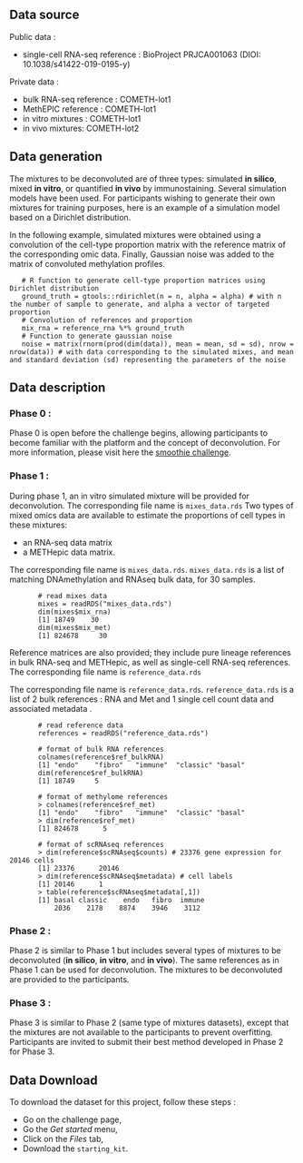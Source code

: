 ## Data source

Public data :  

- single-cell RNA-seq reference : BioProject PRJCA001063 (DIOI: 10.1038/s41422-019-0195-y)
  
Private data :  

- bulk RNA-seq reference : COMETH-lot1
- MethEPIC reference : COMETH-lot1
- in vitro mixtures : COMETH-lot1
- in vivo mixtures: COMETH-lot2
  
## Data generation

The mixtures to be deconvoluted are of three types: simulated **in silico**, mixed **in vitro**, or quantified **in vivo** by immunostaining. Several simulation models have been used. For participants wishing to generate their own mixtures for training purposes, here is an example of a simulation model based on a Dirichlet distribution.


In the following example, simulated mixtures were obtained using a convolution of the cell-type proportion matrix with the reference matrix of the corresponding omic data. Finally, Gaussian noise was added to the matrix of convoluted methylation profiles.

       # R function to generate cell-type proportion matrices using Dirichlet distribution
       ground_truth = gtools::rdirichlet(n = n, alpha = alpha) # with n the number of sample to generate, and alpha a vector of targeted proportion
       # Convolution of references and proportion
       mix_rna = reference_rna %*% ground_truth
       # Function to generate gaussian noise
       noise = matrix(rnorm(prod(dim(data)), mean = mean, sd = sd), nrow = nrow(data)) # with data corresponding to the simulated mixes, and mean and standard deviation (sd) representing the parameters of the noise

## Data description

### Phase 0 : 

Phase 0 is open before the challenge begins, allowing participants to become familiar with the platform and the concept of deconvolution. For more information, please visit here the [smoothie challenge](https://www.codabench.org/competitions/3569/?secret_key=d52c599a-c568-481d-aa7f-1e83936325e4).

### Phase 1 : 

During phase 1, an in vitro simulated mixture will be provided for deconvolution. The corresponding file name is `mixes_data.rds` 
Two types of mixed omics data are available to estimate the proportions of cell types in these mixtures: 
- an RNA-seq data matrix
- a METHepic data matrix.

The corresponding file name is `mixes_data.rds`. `mixes_data.rds` is a list of matching DNAmethylation and RNAseq bulk data, for 30 samples.

```
       # read mixes data
       mixes = readRDS("mixes_data.rds")
       dim(mixes$mix_rna)
       [1] 18749    30
       dim(mixes$mix_met)
       [1] 824678     30
```  

Reference matrices are also provided; they include pure lineage references in bulk RNA-seq and METHepic, as well as single-cell RNA-seq references. The corresponding file name is `reference_data.rds`

  
The corresponding file name is `reference_data.rds`. `reference_data.rds` is a list of 2 bulk references : RNA and Met and 1 single cell count data and associated metadata  .

```
       # read reference data
       references = readRDS("reference_data.rds")

       # format of bulk RNA references
       colnames(reference$ref_bulkRNA)
       [1] "endo"    "fibro"   "immune"  "classic" "basal"
       dim(reference$ref_bulkRNA)
       [1] 18749     5

       # format of methylome references
       > colnames(reference$ref_met)
       [1] "endo"    "fibro"   "immune"  "classic" "basal"  
       > dim(reference$ref_met)
       [1] 824678      5

       # format of scRNAseq references
       > dim(reference$scRNAseq$counts) # 23376 gene expression for 20146 cells
       [1] 23376      20146
       > dim(reference$scRNAseq$metadata) # cell labels
       [1] 20146      1
       > table(reference$scRNAseq$metadata[,1])
       [1] basal classic    endo   fibro  immune 
           2036    2178    8874    3946    3112 
```
  
### Phase 2 : 

Phase 2 is similar to Phase 1 but includes several types of mixtures to be deconvoluted (**in silico**, **in vitro**, and **in vivo**). The same references as in Phase 1 can be used for deconvolution. The mixtures to be deconvoluted are provided to the participants.

### Phase 3 : 

Phase 3 is similar to Phase 2 (same type of mixtures datasets), except that the mixtures are not available to the participants to prevent overfitting. Participants are invited to submit their best method developed in Phase 2 for Phase 3.

## Data Download

To download the dataset for this project, follow these steps :

 - Go on the challenge page,
 - Go the *Get started* menu,
 - Click on the *Files* tab,
 - Download the `starting_kit`.
